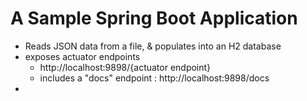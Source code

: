 # A Sample Spring Boot Application
 - Reads JSON data from a file, & populates into an H2 database
 - exposes actuator endpoints 
      - http://localhost:9898/{actuator endpoint}
      - includes a "docs" endpoint : http://localhost:9898/docs
 - 
 
 